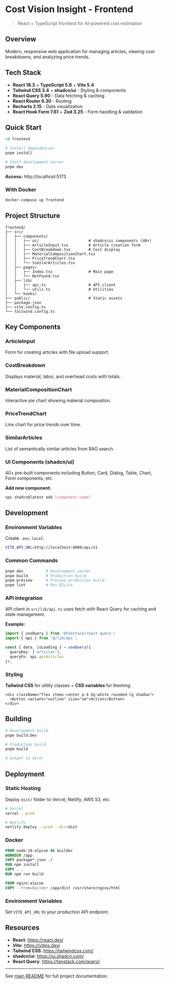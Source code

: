 # Cost Vision Insight - Frontend

> React + TypeScript frontend for AI-powered cost estimation

## Overview

Modern, responsive web application for managing articles, viewing cost breakdowns, and analyzing price trends.

## Tech Stack

- **React 18.3** + **TypeScript 5.8** + **Vite 5.4**
- **Tailwind CSS 3.4** + **shadcn/ui** - Styling & components
- **React Query 5.90** - Data fetching & caching
- **React Router 6.30** - Routing
- **Recharts 2.15** - Data visualization
- **React Hook Form 7.61** + **Zod 3.25** - Form handling & validation

## Quick Start

```bash
cd frontend

# Install dependencies
pnpm install

# Start development server
pnpm dev
```

**Access:** http://localhost:5173

### With Docker

```bash
docker-compose up frontend
```

## Project Structure

```
frontend/
├── src/
│   ├── components/
│   │   ├── ui/                      # shadcn/ui components (40+)
│   │   ├── ArticleInput.tsx         # Article creation form
│   │   ├── CostBreakdown.tsx        # Cost display
│   │   ├── MaterialCompositionChart.tsx
│   │   ├── PriceTrendChart.tsx
│   │   └── SimilarArticles.tsx
│   ├── pages/
│   │   ├── Index.tsx                # Main page
│   │   └── NotFound.tsx
│   ├── lib/
│   │   ├── api.ts                   # API client
│   │   └── utils.ts                 # Utilities
│   └── hooks/
├── public/                          # Static assets
├── package.json
├── vite.config.ts
└── tailwind.config.ts
```

## Key Components

### ArticleInput
Form for creating articles with file upload support.

### CostBreakdown
Displays material, labor, and overhead costs with totals.

### MaterialCompositionChart
Interactive pie chart showing material composition.

### PriceTrendChart
Line chart for price trends over time.

### SimilarArticles
List of semantically similar articles from RAG search.

### UI Components (shadcn/ui)
40+ pre-built components including Button, Card, Dialog, Table, Chart, Form components, etc.

**Add new component:**
```bash
npx shadcn@latest add [component-name]
```

## Development

### Environment Variables

Create `.env.local`:
```bash
VITE_API_URL=http://localhost:8000/api/v1
```

### Common Commands

```bash
pnpm dev          # Development server
pnpm build        # Production build
pnpm preview      # Preview production build
pnpm lint         # Run ESLint
```

### API Integration

API client in `src/lib/api.ts` uses fetch with React Query for caching and state management.

**Example:**
```typescript
import { useQuery } from '@tanstack/react-query';
import { api } from '@/lib/api';

const { data, isLoading } = useQuery({
  queryKey: ['articles'],
  queryFn: api.getArticles
});
```

### Styling

**Tailwind CSS** for utility classes + **CSS variables** for theming:

```tsx
<div className="flex items-center p-4 bg-white rounded-lg shadow">
  <Button variant="outline" size="sm">Action</Button>
</div>
```

## Building

```bash
# Development build
pnpm build:dev

# Production build
pnpm build

# Output in dist/
```

## Deployment

### Static Hosting

Deploy `dist/` folder to Vercel, Netlify, AWS S3, etc.

```bash
# Vercel
vercel --prod

# Netlify
netlify deploy --prod --dir=dist
```

### Docker

```dockerfile
FROM node:18-alpine AS builder
WORKDIR /app
COPY package*.json ./
RUN npm install
COPY . .
RUN npm run build

FROM nginx:alpine
COPY --from=builder /app/dist /usr/share/nginx/html
```

### Environment Variables

Set `VITE_API_URL` to your production API endpoint.

## Resources

- **React**: https://react.dev/
- **Vite**: https://vitejs.dev/
- **Tailwind CSS**: https://tailwindcss.com/
- **shadcn/ui**: https://ui.shadcn.com/
- **React Query**: https://tanstack.com/query/

---

See [main README](../README.md) for full project documentation.
